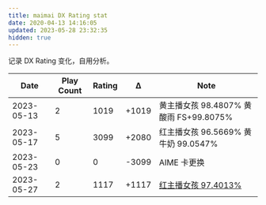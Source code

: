 ```yaml
---
title: maimai DX Rating stat
date: 2020-04-13 14:16:05
updated: 2023-05-28 23:32:35
hidden: true
---
```

记录 DX Rating 变化，自用分析。  
<!-- more -->

|Date|Play Count|Rating|Δ|Note|
|---|---|---|---|---|
|2023-05-13|2|1019|+1019|黄主播女孩 98.4807% 黄酸雨 FS+99.8075%|
|2023-05-17|5|3099|+2080|红主播女孩 96.5669% 黄牛奶 99.0547%|
|2023-05-23|0|0|-3099|AIME 卡更换|
|2023-05-27|2|1117|+1117|[红主播女孩 97.4013%](https://www.mbrjun.cn/archives/mai-2023-INTERNET-OVERDOSE-EXP-1/)|
